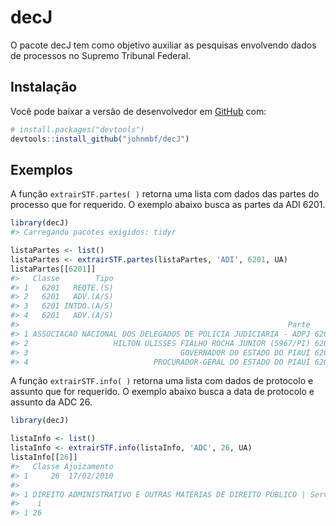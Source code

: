 
<!-- README.md is generated from README.Rmd. Please edit that file -->

# decJ

<!-- badges: start -->
<!-- badges: end -->

O pacote decJ tem como objetivo auxiliar as pesquisas envolvendo dados
de processos no Supremo Tribunal Federal.

## Instalação

Você pode baixar a versão de desenvolvedor em
[GitHub](https://github.com/johnmbf/decJ) com:

``` r
# install.packages("devtools")
devtools::install_github("johnmbf/decJ")
```

## Exemplos

A função `extrairSTF.partes( )` retorna uma lista com dados das partes
do processo que for requerido. O exemplo abaixo busca as partes da ADI
6201.

``` r
library(decJ)
#> Carregando pacotes exigidos: tidyr

listaPartes <- list()
listaPartes <- extrairSTF.partes(listaPartes, 'ADI', 6201, UA)
listaPartes[[6201]]
#>   Classe        Tipo
#> 1   6201   REQTE.(S)
#> 2   6201   ADV.(A/S)
#> 3   6201 INTDO.(A/S)
#> 4   6201   ADV.(A/S)
#>                                                            Parte    i
#> 1 ASSOCIACAO NACIONAL DOS DELEGADOS DE POLICIA JUDICIARIA - ADPJ 6201
#> 2                   HILTON ULISSES FIALHO ROCHA JUNIOR (5967/PI) 6201
#> 3                                  GOVERNADOR DO ESTADO DO PIAUÍ 6201
#> 4                            PROCURADOR-GERAL DO ESTADO DO PIAUÍ 6201
```

A função `extrairSTF.info( )` retorna uma lista com dados de protocolo e
assunto que for requerido. O exemplo abaixo busca a data de protocolo e
assunto da ADC 26.

``` r
library(decJ)

listaInfo <- list()
listaInfo <- extrairSTF.info(listaInfo, 'ADC', 26, UA)
listaInfo[[26]]
#>   Classe Ajuizamento
#> 1     26  17/02/2010
#>                                                                                                                                                                                                                                                                                           Assunto
#> 1 DIREITO ADMINISTRATIVO E OUTRAS MATÉRIAS DE DIREITO PÚBLICO | Serviços | Concessão / Permissão / Autorização | Energia Elétrica\r\n                        \r\n                            DIREITO DO TRABALHO | Responsabilidade Solidária / Subsidiária | Terceirização / Tomador de Serviços
#>    i
#> 1 26
```
